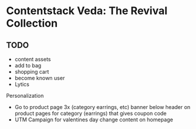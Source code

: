 # Contentstack Veda: The Revival Collection

## TODO

- content assets
- add to bag
- shopping cart
- become known user
- Lytics

Personalization

- Go to product page 3x (category earrings, etc) banner below header on product pages for category (earrings) that gives coupon code
- UTM Campaign for valentines day change content on homepage
